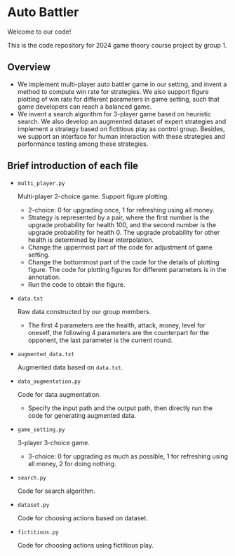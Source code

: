# Auto Battler
Welcome to our code!

This is the code repository for 2024 game theory course project by group 1.

## Overview

- We implement multi-player auto battler game in our setting, and invent a method to compute win rate for strategies. We also support figure plotting of win rate for different parameters in game setting, such that game developers can reach a balanced game.
- We invent a search algorithm for 3-player game based on heuristic search. We also develop an augmented dataset of expert strategies and implement a strategy based on fictitious play as control group. Besides, we support an interface for human interaction with these strategies and performance testing among these strategies.

## Brief introduction of each file

- `multi_player.py` 

  Multi-player 2-choice game. Support figure plotting.

  - 2-choice: 0 for upgrading once, 1 for refreshing using all money.
  - Strategy is represented by a pair, where the first number is the upgrade probability for health 100, and the second number is the upgrade probability for health 0. The upgrade probability for other health is determined by linear interpolation.
  - Change the uppermost part of the code for adjustment of game setting.
  - Change the bottommost part of the code for the details of plotting figure. The code for plotting figures for different parameters is in the annotation.
  - Run the code to obtain the figure.

- `data.txt` 

  Raw data constructed by our group members.

  - The first 4 parameters are the health, attack, money, level for oneself, the following 4 parameters are the counterpart for the opponent, the last parameter is the current round.

- `augmented_data.txt` 

  Augmented data based on `data.txt`.

- `data_augmentation.py`

  Code for data augmentation.

  - Specify the input path and the output path, then directly run the code for generating augmented data.

- `game_setting.py`

  3-player 3-choice game.

  - 3-choice: 0 for upgrading as much as possible, 1 for refreshing using all money, 2 for doing nothing.

- `search.py`

  Code for search algorithm.

- `dataset.py`

  Code for choosing actions based on dataset.

- `fictitious.py`

  Code for choosing actions using fictitious play.

